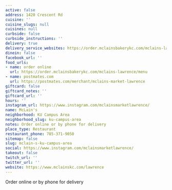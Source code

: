 ```yaml
---
active: false
address: 1420 Crescent Rd
cuisine: ''
cuisine_slugs: null
cuisines: null
curbside: false
curbside_instructions: ''
delivery: true
delivery_service_websites: https://order.mclainsbakerykc.com/mclains-lawrence/menu
dinein: false
facebook_url: ''
food_urls:
- name: order online
  url: https://order.mclainsbakerykc.com/mclains-lawrence/menu
- name: postmates.com
  url: https://postmates.com/merchant/mclains-market-lawrence
giftcard: false
giftcard_notes: ''
giftcard_url: ''
hours: ''
instagram_url: https://www.instagram.com/mclainsmarketlawrence/
name: McLain's
neighborhood: KU Campus Area
neighborhood_slug: ku-campus-area
notes: Order online or by phone for delivery
place_type: Restaurant
restaurant_phone: 785-371-9050
sitemap: false
slug: mclain-s-ku-campus-area
social: https://www.instagram.com/mclainsmarketlawrence/
takeout: false
twitch_url: ''
twitter_url: ''
website: https://www.mclainskc.com/lawrence
---
```


Order online or by phone for delivery